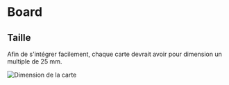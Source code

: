 # Board

## Taille

Afin de s'intégrer facilement, chaque carte devrait avoir pour dimension un multiple de 25 mm.

![Dimension de la carte](./img/board_simple.svg)
